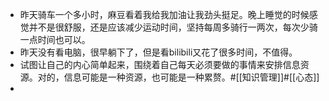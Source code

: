 - 昨天骑车一个多小时，麻豆看着我给我加油让我劲头挺足。晚上睡觉的时候感觉并不是很舒服，还是应该减少运动时间，坚持每周多骑行一两次，每次少骑一点时间也可以。
- 昨天没有看电脑，很早躺下了，但是看bilibili又花了很多时间，不值得。
- 试图让自己的内心简单起来，围绕着自己每天必须要做的事情来安排信息资源。对的，信息可能是一种资源，也可能是一种累赘。#[[知识管理]]#[[心态]]
- 
